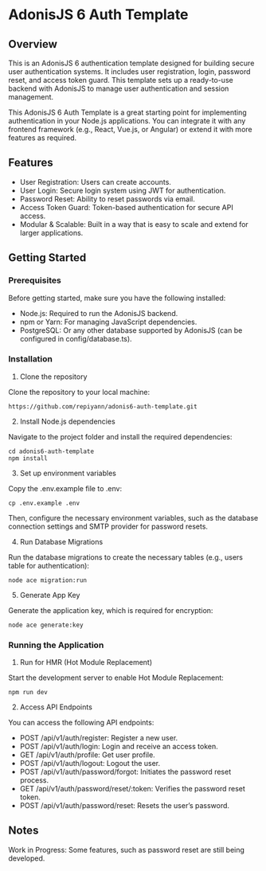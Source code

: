 # AdonisJS 6 Auth Template

## Overview

This is an AdonisJS 6 authentication template designed for building secure user authentication systems. It includes user registration, login, password reset, and access token guard. This template sets up a ready-to-use backend with AdonisJS to manage user authentication and session management.

This AdonisJS 6 Auth Template is a great starting point for implementing authentication in your Node.js applications. You can integrate it with any frontend framework (e.g., React, Vue.js, or Angular) or extend it with more features as required.

## Features

- User Registration: Users can create accounts.
- User Login: Secure login system using JWT for authentication.
- Password Reset: Ability to reset passwords via email.
- Access Token Guard: Token-based authentication for secure API access.
- Modular & Scalable: Built in a way that is easy to scale and extend for larger applications.

## Getting Started

### Prerequisites

Before getting started, make sure you have the following installed:

- Node.js: Required to run the AdonisJS backend.
- npm or Yarn: For managing JavaScript dependencies.
- PostgreSQL: Or any other database supported by AdonisJS (can be configured in config/database.ts).

### Installation

1. Clone the repository

Clone the repository to your local machine:

```
https://github.com/repiyann/adonis6-auth-template.git
```

2. Install Node.js dependencies

Navigate to the project folder and install the required dependencies:

```
cd adonis6-auth-template
npm install
```

3. Set up environment variables

Copy the .env.example file to .env:

```
cp .env.example .env
```

Then, configure the necessary environment variables, such as the database connection settings and SMTP provider for password resets.

4. Run Database Migrations

Run the database migrations to create the necessary tables (e.g., users table for authentication):

```
node ace migration:run
```

5. Generate App Key

Generate the application key, which is required for encryption:

```
node ace generate:key
```

### Running the Application

1. Run for HMR (Hot Module Replacement)

Start the development server to enable Hot Module Replacement:

```
npm run dev
```

2. Access API Endpoints

You can access the following API endpoints:

- POST /api/v1/auth/register: Register a new user.
- POST /api/v1/auth/login: Login and receive an access token.
- GET /api/v1/auth/profile: Get user profile.
- POST /api/v1/auth/logout: Logout the user.
- POST /api/v1/auth/password/forgot: Initiates the password reset process.
- GET /api/v1/auth/password/reset/:token: Verifies the password reset token.
- POST /api/v1/auth/password/reset: Resets the user’s password.

## Notes

Work in Progress: Some features, such as password reset are still being developed.
